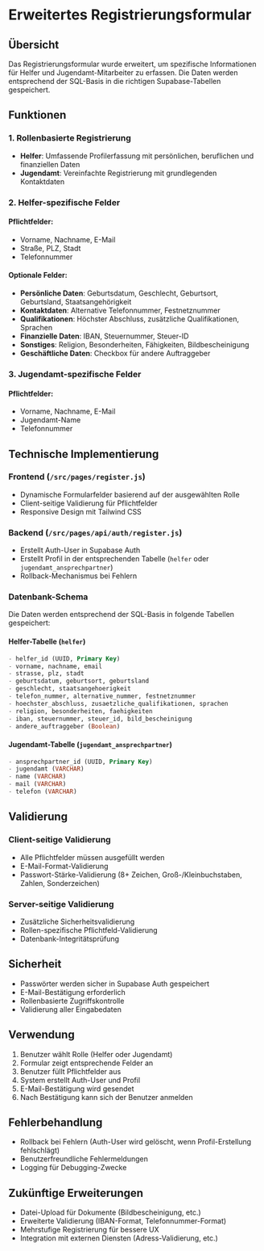# Erweitertes Registrierungsformular

## Übersicht

Das Registrierungsformular wurde erweitert, um spezifische Informationen für Helfer und Jugendamt-Mitarbeiter zu erfassen. Die Daten werden entsprechend der SQL-Basis in die richtigen Supabase-Tabellen gespeichert.

## Funktionen

### 1. Rollenbasierte Registrierung
- **Helfer**: Umfassende Profilerfassung mit persönlichen, beruflichen und finanziellen Daten
- **Jugendamt**: Vereinfachte Registrierung mit grundlegenden Kontaktdaten

### 2. Helfer-spezifische Felder

#### Pflichtfelder:
- Vorname, Nachname, E-Mail
- Straße, PLZ, Stadt
- Telefonnummer

#### Optionale Felder:
- **Persönliche Daten**: Geburtsdatum, Geschlecht, Geburtsort, Geburtsland, Staatsangehörigkeit
- **Kontaktdaten**: Alternative Telefonnummer, Festnetznummer
- **Qualifikationen**: Höchster Abschluss, zusätzliche Qualifikationen, Sprachen
- **Finanzielle Daten**: IBAN, Steuernummer, Steuer-ID
- **Sonstiges**: Religion, Besonderheiten, Fähigkeiten, Bildbescheinigung
- **Geschäftliche Daten**: Checkbox für andere Auftraggeber

### 3. Jugendamt-spezifische Felder

#### Pflichtfelder:
- Vorname, Nachname, E-Mail
- Jugendamt-Name
- Telefonnummer

## Technische Implementierung

### Frontend (`/src/pages/register.js`)
- Dynamische Formularfelder basierend auf der ausgewählten Rolle
- Client-seitige Validierung für Pflichtfelder
- Responsive Design mit Tailwind CSS

### Backend (`/src/pages/api/auth/register.js`)
- Erstellt Auth-User in Supabase Auth
- Erstellt Profil in der entsprechenden Tabelle (`helfer` oder `jugendamt_ansprechpartner`)
- Rollback-Mechanismus bei Fehlern

### Datenbank-Schema
Die Daten werden entsprechend der SQL-Basis in folgende Tabellen gespeichert:

#### Helfer-Tabelle (`helfer`)
```sql
- helfer_id (UUID, Primary Key)
- vorname, nachname, email
- strasse, plz, stadt
- geburtsdatum, geburtsort, geburtsland
- geschlecht, staatsangehoerigkeit
- telefon_nummer, alternative_nummer, festnetznummer
- hoechster_abschluss, zusaetzliche_qualifikationen, sprachen
- religion, besonderheiten, faehigkeiten
- iban, steuernummer, steuer_id, bild_bescheinigung
- andere_auftraggeber (Boolean)
```

#### Jugendamt-Tabelle (`jugendamt_ansprechpartner`)
```sql
- ansprechpartner_id (UUID, Primary Key)
- jugendamt (VARCHAR)
- name (VARCHAR)
- mail (VARCHAR)
- telefon (VARCHAR)
```

## Validierung

### Client-seitige Validierung
- Alle Pflichtfelder müssen ausgefüllt werden
- E-Mail-Format-Validierung
- Passwort-Stärke-Validierung (8+ Zeichen, Groß-/Kleinbuchstaben, Zahlen, Sonderzeichen)

### Server-seitige Validierung
- Zusätzliche Sicherheitsvalidierung
- Rollen-spezifische Pflichtfeld-Validierung
- Datenbank-Integritätsprüfung

## Sicherheit

- Passwörter werden sicher in Supabase Auth gespeichert
- E-Mail-Bestätigung erforderlich
- Rollenbasierte Zugriffskontrolle
- Validierung aller Eingabedaten

## Verwendung

1. Benutzer wählt Rolle (Helfer oder Jugendamt)
2. Formular zeigt entsprechende Felder an
3. Benutzer füllt Pflichtfelder aus
4. System erstellt Auth-User und Profil
5. E-Mail-Bestätigung wird gesendet
6. Nach Bestätigung kann sich der Benutzer anmelden

## Fehlerbehandlung

- Rollback bei Fehlern (Auth-User wird gelöscht, wenn Profil-Erstellung fehlschlägt)
- Benutzerfreundliche Fehlermeldungen
- Logging für Debugging-Zwecke

## Zukünftige Erweiterungen

- Datei-Upload für Dokumente (Bildbescheinigung, etc.)
- Erweiterte Validierung (IBAN-Format, Telefonnummer-Format)
- Mehrstufige Registrierung für bessere UX
- Integration mit externen Diensten (Adress-Validierung, etc.) 